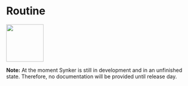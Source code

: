 # Routine
<img src="https://www.ucpsystems.com/version/synker/synker_logo.png" width="100" height="100">

__Note:__ At the moment Synker is still in development and in an unfinished state. Therefore, no documentation will be provided until release day. 
